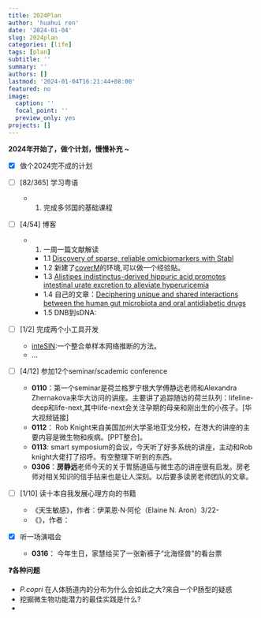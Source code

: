 ```yaml
---
title: 2024Plan
author: 'huahui ren'
date: '2024-01-04'
slug: 2024plan
categories: [life]
tags: [plan]
subtitle: ''
summary: ''
authors: []
lastmod: '2024-01-04T16:21:44+08:00'
featured: no
image: 
  caption: ''
  focal_point: ''
  preview_only: yes
projects: []
---
```



**2024年开始了，做个计划，慢慢补充 ~**

- [x] 做个2024完不成的计划
- [ ] [82/365] 学习粤语

  - 1. 完成多邻国的基础课程

- [ ] [4/54] 博客

  - 1. 一周一篇文献解读
    - 1.1 [Discovery of sparse, reliable omicbiomarkers with Stabl](https://huahui.netlify.app/post/discovery-of-sparse-reliable-omic-biomarkers-with-stab/)
    - 1.2 新建了[coverM](https://github.com/wwood/CoverM)的环境,可以做一个经验贴。
    - 1.3 [Alistipes indistinctus-derived hippuric acid promotes intestinal urate excretion to alleviate hyperuricemia](https://huahui.netlify.app/post/2024-03-01-alistipes-indistinctus/)
    - 1.4 自己的文章：[Deciphering unique and shared interactions between the human gut microbiota and oral antidiabetic drugs](https://doi.org/10.1002/imt2.179)
    - 1.5 DNB到sDNA: []()

- [ ] [1/2] 完成两个小工具开发
      
  -  [inteSIN](https://github.com/rusher321/inteSIN):一个整合单样本网络推断的方法。
  -  ...
  
- [ ] [4/12] 参加12个seminar/scademic conference
  -   **0110**：第一个seminar是荷兰格罗宁根大学傅静远老师和Alexandra Zhernakova来华大访问的讲座。主要讲了追踪随访的荷兰队列：lifeline-deep和life-next,其中life-next会关注孕期的母亲和刚出生的小孩子。[华大视频链接]
  -   **0112**： Rob Knight来自美国加州大学圣地亚戈分校，在港大的讲座的主要内容是微生物和疾病。[PPT整合]。
  -   **0113**: smart symposium的会议，今天听了好多系统的讲座，主动和Rob knight大佬打了招呼。有空整理下听到的东西。
  -   **0306**：**房静远**老师今天的关于胃肠道癌与微生态的讲座很有启发。房老师对相关知识的信手拈来也是让人深刻。以后要多读房老师团队的文章。 

- [ ] [1/10] 读十本自我发展心理方向的书籍
  - 《天生敏感》，作者：伊莱恩·N·阿伦（Elaine N. Aron）3/22-
  - 《》，作者：

- [X] 听一场演唱会
  -  **0316**： 今年生日，家慧给买了一张新裤子“北海怪兽”的看台票

**:question:各种问题**
- *P.copri* 在人体肠道内的分布为什么会如此之大?来自一个P肠型的疑惑
- 挖掘微生物功能潜力的最佳实践是什么?
- 


  
